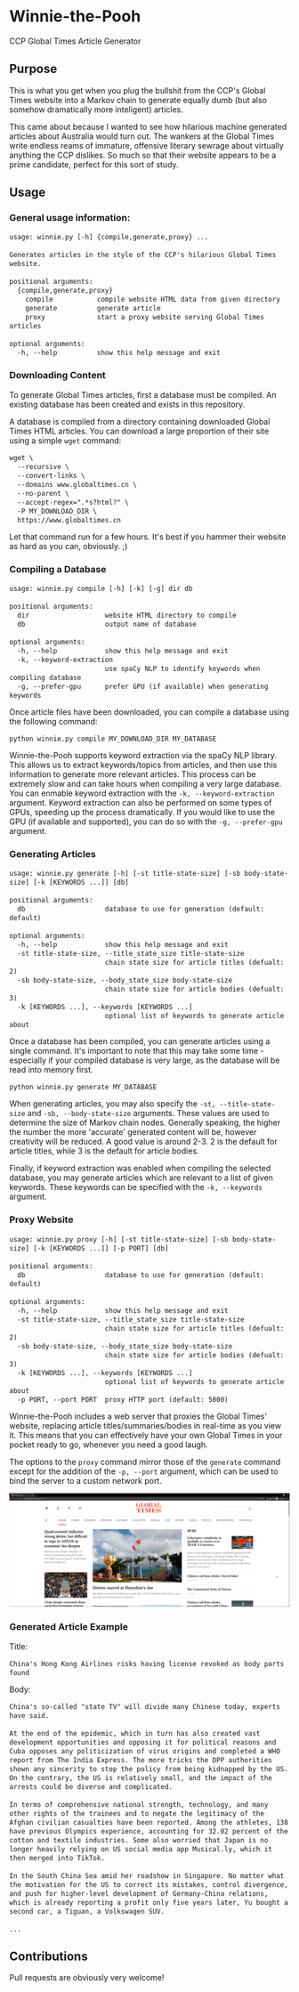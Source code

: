 # Winnie-the-Pooh
CCP Global Times Article Generator

## Purpose
This is what you get when you plug the bullshit from the CCP's Global Times website into a Markov chain to generate equally dumb (but also somehow dramatically more inteligent) articles.

This came about because I wanted to see how hilarious machine generated articles about Australia would turn out. The wankers at the Global Times write endless reams of immature, offensive literary sewrage about virtually anything the CCP dislikes. So much so that their website appears to be a prime candidate, perfect for this sort of study.

## Usage
### General usage information:
```
usage: winnie.py [-h] {compile,generate,proxy} ...

Generates articles in the style of the CCP's hilarious Global Times website.

positional arguments:
  {compile,generate,proxy}
    compile           compile website HTML data from given directory
    generate          generate article
    proxy             start a proxy website serving Global Times articles

optional arguments:
  -h, --help          show this help message and exit
```

### Downloading Content
To generate Global Times articles, first a database must be compiled. An existing database has been created and exists in this repository.

A database is compiled from a directory containing downloaded Global Times HTML articles. You can download a large proportion of their site using a simple `wget` command:
```
wget \
  --recursive \
  --convert-links \
  --domains www.globaltimes.cn \
  --no-parent \
  --accept-regex=".*s?html?" \
  -P MY_DOWNLOAD_DIR \
  https://www.globaltimes.cn
```

Let that command run for a few hours. It's best if you hammer their website as hard as you can, obviously. ;)

### Compiling a Database
```
usage: winnie.py compile [-h] [-k] [-g] dir db

positional arguments:
  dir                   website HTML directory to compile
  db                    output name of database

optional arguments:
  -h, --help            show this help message and exit
  -k, --keyword-extraction
                        use spaCy NLP to identify keywords when compiling database
  -g, --prefer-gpu      prefer GPU (if available) when generating keywords
```

Once article files have been downloaded, you can compile a database using the following command:
```
python winnie.py compile MY_DOWNLOAD_DIR MY_DATABASE
```

Winnie-the-Pooh supports keyword extraction via the spaCy NLP library. This allows us to extract keywords/topics from articles, and then use this information to generate more relevant articles. This process can be extremely slow and can take hours when compiling a very large database. You can enmable keyword extraction with the `-k, --keyword-extraction` argument. Keyword extraction can also be performed on some types of GPUs, speeding up the process dramatically. If you would like to use the GPU (if available and supported), you can do so with the `-g, --prefer-gpu` argument.

### Generating Articles
```
usage: winnie.py generate [-h] [-st title-state-size] [-sb body-state-size] [-k [KEYWORDS ...]] [db]

positional arguments:
  db                    database to use for generation (default: default)

optional arguments:
  -h, --help            show this help message and exit
  -st title-state-size, --title_state_size title-state-size
                        chain state size for article titles (defualt: 2)
  -sb body-state-size, --body_state_size body-state-size
                        chain state size for article bodies (defualt: 3)
  -k [KEYWORDS ...], --keywords [KEYWORDS ...]
                        optional list of keywords to generate article about
```

Once a database has been compiled, you can generate articles using a single command. It's important to note that this may take some time - especially if your compiled database is very large, as the database will be read into memory first.
```
python winnie.py generate MY_DATABASE
```

When generating articles, you may also specify the `-st, --title-state-size` and `-sb, --body-state-size` arguments. These values are used to determine the size of Markov chain nodes. Generally speaking, the higher the number the more 'accurate' generated content will be, however creativity will be reduced. A good value is around 2-3. 2 is the default for article titles, while 3 is the default for article bodies.

Finally, if keyword extraction was enabled when compiling the selected database, you may generate articles which are relevant to a list of given keywords. These keywords can be specified with the `-k, --keywords` argument.

### Proxy Website
```
usage: winnie.py proxy [-h] [-st title-state-size] [-sb body-state-size] [-k [KEYWORDS ...]] [-p PORT] [db]

positional arguments:
  db                    database to use for generation (default: default)

optional arguments:
  -h, --help            show this help message and exit
  -st title-state-size, --title_state_size title-state-size
                        chain state size for article titles (defualt: 2)
  -sb body-state-size, --body_state_size body-state-size
                        chain state size for article bodies (defualt: 3)
  -k [KEYWORDS ...], --keywords [KEYWORDS ...]
                        optional list of keywords to generate article about
  -p PORT, --port PORT  proxy HTTP port (default: 5000)

```

Winnie-the-Pooh includes a web server that proxies the Global Times' website, replacing article titles/summaries/bodies in real-time as you view it. This means that you can effectively have your own Global Times in your pocket ready to go, whenever you need a good laugh.

The options to the `proxy` command mirror those of the `generate` command except for the addition of the `-p, --port` argument, which can be used to bind the server to a custom network port.

![Behold the mentally deranged glory of our own Global Times](proxy.jpg)


### Generated Article Example
Title:
```
China's Hong Kong Airlines risks having license revoked as body parts found
```

Body:
```
China's so-called "state TV" will divide many Chinese today, experts have said. 

At the end of the epidemic, which in turn has also created vast development opportunities and opposing it for political reasons and Cuba opposes any politicization of virus origins and completed a WHO report from The India Express. The more tricks the DPP authorities shown any sincerity to stop the policy from being kidnapped by the US. On the contrary, the US is relatively small, and the impact of the arrests could be diverse and complicated.

In terms of comprehensive national strength, technology, and many other rights of the trainees and to negate the legitimacy of the Afghan civilian casualties have been reported. Among the athletes, 138 have previous Olympics experience, accounting for 32.02 percent of the cotton and textile industries. Some also worried that Japan is no longer heavily relying on US social media app Musical.ly, which it then merged into TikTok.

In the South China Sea amid her roadshow in Singapore. No matter what the motivation for the US to correct its mistakes, control divergence, and push for higher-level development of Germany-China relations, which is already reporting a profit only five years later, Yu bought a second car, a Tiguan, a Volkswagen SUV.

...
```

## Contributions
Pull requests are obviously very welcome!
